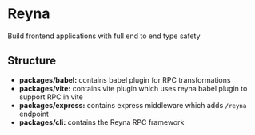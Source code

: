 # Reyna

Build frontend applications with full end to end type safety

## Structure

- **packages/babel:** contains babel plugin for RPC transformations
- **packages/vite:** contains vite plugin which uses reyna babel plugin to support RPC in vite
- **packages/express:** contains express middleware which adds `/reyna` endpoint
- **packages/cli:** contains the Reyna RPC framework
